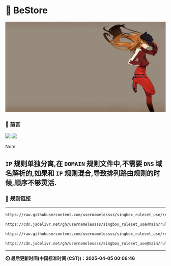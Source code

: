 
# 🧸 BeStore
![](https://raw.githubusercontent.com/usernamelessss/picture-bed/main/images/202504042256831.jpg)
### 📣 前言
![](https://shields.io/badge/-移除重复规则-ff69b4) ![](https://shields.io/badge/-IP&nbsp;规则单独存放不与&nbsp;DOMAIN&nbsp;等混合-green)
> [!NOTE]
**`IP` 规则单独分离,在 `DOMAIN` 规则文件中,不需要 `DNS` 域名解析的,如果和 `IP` 规则混合,导致排列路由规则的时候,顺序不够灵活.**
---

###  🔗 规则链接
---

```url
https://raw.githubusercontent.com/usernamelessss/singbox_ruleset_use/refs/heads/main/rule/BeStore/BeStore_No_IP.json
```

```url
https://cdn.jsdelivr.net/gh/usernamelessss/singbox_ruleset_use@main/rule/BeStore/BeStore_No_IP.json
```

```url
https://raw.githubusercontent.com/usernamelessss/singbox_ruleset_use/refs/heads/main/rule/BeStore/BeStore_No_IP.srs
```

```url
https://cdn.jsdelivr.net/gh/usernamelessss/singbox_ruleset_use@main/rule/BeStore/BeStore_No_IP.srs
```

---
**⏲️ 最后更新时间(中国标准时间 (CST))：2025-04-05 00:06:46**